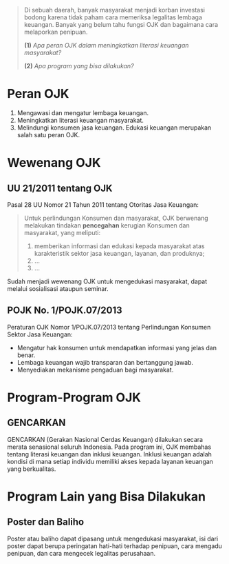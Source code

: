 > Di sebuah daerah, banyak masyarakat menjadi korban investasi bodong karena tidak paham cara memeriksa legalitas lembaga keuangan. Banyak yang belum tahu fungsi OJK dan bagaimana cara melaporkan penipuan.
>
> **(1)** *Apa peran OJK dalam meningkatkan literasi keuangan masyarakat?*
>
> **(2)** *Apa program yang bisa dilakukan?*

# Peran OJK

1. Mengawasi dan mengatur lembaga keuangan.
2. Meningkatkan literasi keuangan masyarakat.
3. Melindungi konsumen jasa keuangan.
Edukasi keuangan merupakan salah satu peran OJK.

# Wewenang OJK

## UU 21/2011 tentang OJK

Pasal 28 UU Nomor 21 Tahun 2011 tentang Otoritas Jasa Keuangan:

>Untuk perlindungan Konsumen dan masyarakat, OJK berwenang melakukan tindakan **pencegahan** kerugian Konsumen dan masyarakat, yang meliputi:
>1. memberikan informasi dan edukasi kepada masyarakat atas karakteristik sektor jasa keuangan, layanan, dan produknya;
>2. ...
>3. ...

Sudah menjadi wewenang OJK untuk mengedukasi masyarakat, dapat melalui sosialisasi ataupun seminar.

## POJK No. 1/POJK.07/2013

Peraturan OJK Nomor 1/POJK.07/2013 tentang Perlindungan Konsumen Sektor Jasa Keuangan:

- Mengatur hak konsumen untuk mendapatkan informasi yang jelas dan benar.
- Lembaga keuangan wajib transparan dan bertanggung jawab.
- Menyediakan mekanisme pengaduan bagi masyarakat.

# Program-Program OJK

## GENCARKAN

GENCARKAN (Gerakan Nasional Cerdas Keuangan) dilakukan secara merata senasional seluruh Indonesia. Pada program ini, OJK membahas tentang literasi keuangan dan inklusi keuangan.
Inklusi keuangan adalah kondisi di mana setiap individu memiliki akses kepada layanan keuangan yang berkualitas.

# Program Lain yang Bisa Dilakukan

## Poster dan Baliho

Poster atau baliho dapat dipasang untuk mengedukasi masyarakat, isi dari poster dapat berupa peringatan hati-hati terhadap penipuan, cara mengadu penipuan, dan cara mengecek legalitas perusahaan.
